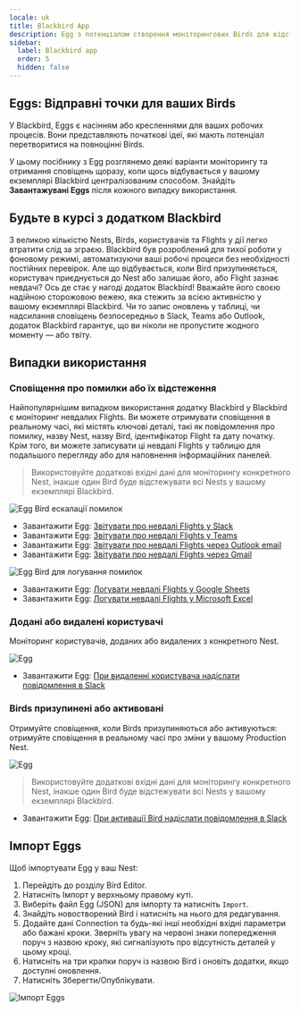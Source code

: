```yaml
---
locale: uk
title: Blackbird App
description: Egg з потенціалом створення моніторингових Birds для відстеження всього, що відбувається у вашому екземплярі Blackbird
sidebar:
  label: Blackbird app
  order: 5
  hidden: false
---
```


## Eggs: Відправні точки для ваших Birds

У Blackbird, Eggs є насінням або кресленнями для ваших робочих процесів. Вони представляють початкові ідеї, які мають потенціал перетворитися на повноцінні Birds.

У цьому посібнику з Egg розглянемо деякі варіанти моніторингу та отримання сповіщень щоразу, коли щось відбувається у вашому екземплярі Blackbird централізованим способом. Знайдіть **Завантажувані Eggs** після кожного випадку використання.

## Будьте в курсі з додатком Blackbird

З великою кількістю Nests, Birds, користувачів та Flights у дії легко втратити слід за зграєю. Blackbird був розроблений для тихої роботи у фоновому режимі, автоматизуючи ваші робочі процеси без необхідності постійних перевірок. Але що відбувається, коли Bird призупиняється, користувач приєднується до Nest або залишає його, або Flight зазнає невдачі? Ось де стає у нагоді додаток Blackbird! Вважайте його своєю надійною сторожовою вежею, яка стежить за всією активністю у вашому екземплярі Blackbird. Чи то запис оновлень у таблиці, чи надсилання сповіщень безпосередньо в Slack, Teams або Outlook, додаток Blackbird гарантує, що ви ніколи не пропустите жодного моменту — або твіту.

## Випадки використання

### Сповіщення про помилки або їх відстеження

Найпопулярнішим випадком використання додатку Blackbird у Blackbird є моніторинг невдалих Flights. Ви можете отримувати сповіщення в реальному часі, які містять ключові деталі, такі як повідомлення про помилку, назву Nest, назву Bird, ідентифікатор Flight та дату початку. Крім того, ви можете записувати ці невдалі Flights у таблицю для подальшого перегляду або для наповнення інформаційних панелей.

> Використовуйте додаткові вхідні дані для моніторингу конкретного Nest, інакше один Bird буде відстежувати всі Nests у вашому екземплярі Blackbird.

![Egg](~/assets/docs/eggs/BBApp1.png)
Bird ескалації помилок

- Завантажити Egg: <a href="https://docs.blackbird.io/downloads/Report_failed_Flights_on_Slack.json" download>Звітувати про невдалі Flights у Slack</a>
- Завантажити Egg: <a href="https://docs.blackbird.io/downloads/Report_failed_Flights_on_Teams.json" download>Звітувати про невдалі Flights у Teams</a>
- Завантажити Egg: <a href="https://docs.blackbird.io/downloads/Report_failed_Flights_via_Outlook_email.json" download>Звітувати про невдалі Flights через Outlook email</a>
- Завантажити Egg: <a href="https://docs.blackbird.io/downloads/Report_failed_Flights_via_Gmail.json" download>Звітувати про невдалі Flights через Gmail</a>

![Egg](~/assets/docs/eggs/BBApp2.png)
Bird для логування помилок

- Завантажити Egg: <a href="https://docs.blackbird.io/downloads/Log_failed_Flights_on_Google_Sheets.json" download>Логувати невдалі Flights у Google Sheets</a>
- Завантажити Egg: <a href="https://docs.blackbird.io/downloads/Log_failed_Flights_on_Microsoft_Excel.json" download>Логувати невдалі Flights у Microsoft Excel</a>

### Додані або видалені користувачі

Моніторинг користувачів, доданих або видалених з конкретного Nest.

![Egg](~/assets/docs/eggs/BBApp3.png)

- Завантажити Egg: <a href="https://docs.blackbird.io/downloads/On_user_removed_send_Slack_message.json" download>При видаленні користувача надіслати повідомлення в Slack</a>

### Birds призупинені або активовані

Отримуйте сповіщення, коли Birds призупиняються або активуються: отримуйте сповіщення в реальному часі про зміни у вашому Production Nest.

![Egg](~/assets/docs/eggs/BBApp4.png)

> Використовуйте додаткові вхідні дані для моніторингу конкретного Nest, інакше один Bird буде відстежувати всі Nests у вашому екземплярі Blackbird.

- Завантажити Egg: <a href="https://docs.blackbird.io/downloads/On_Bird_activated_send_Slack_message.json" download>При активації Bird надіслати повідомлення в Slack</a>

## Імпорт Eggs

Щоб імпортувати Egg у ваш Nest:

1. Перейдіть до розділу Bird Editor.
2. Натисніть Імпорт у верхньому правому куті.
3. Виберіть файл Egg (JSON) для імпорту та натисніть `Import`.
4. Знайдіть новостворений Bird і натисніть на нього для редагування.
5. Додайте дані Connection та будь-які інші необхідні вхідні параметри або бажані кроки. Зверніть увагу на червоні знаки попередження поруч з назвою кроку, які сигналізують про відсутність деталей у цьому кроці.
6. Натисніть на три крапки поруч із назвою Bird і оновіть додатки, якщо доступні оновлення.
7. Натисніть Зберегти/Опублікувати.

![Імпорт Eggs](~/assets/docs/eggs/ImportEggs.gif)